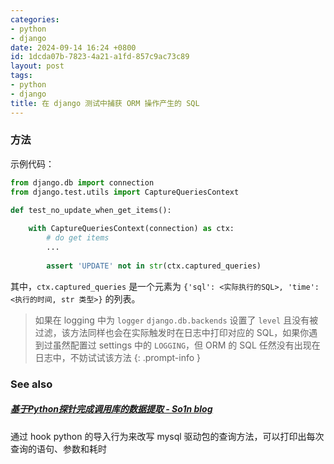 ```yaml
---
categories:
- python
- django
date: 2024-09-14 16:24 +0800
id: 1dcda07b-7823-4a21-a1fd-857c9ac73c89
layout: post
tags:
- python
- django
title: 在 django 测试中捕获 ORM 操作产生的 SQL
---
```


### 方法

示例代码：

```python
from django.db import connection
from django.test.utils import CaptureQueriesContext

def test_no_update_when_get_items():
    
    with CaptureQueriesContext(connection) as ctx:
        # do get items
        ...
        
        assert 'UPDATE' not in str(ctx.captured_queries)

```



其中，`ctx.captured_queries` 是一个元素为 `{'sql': <实际执行的SQL>, 'time': <执行的时间, str 类型>}` 的列表。



> 如果在 logging 中为 `logger` `django.db.backends` 设置了 `level` 且没有被过滤，该方法同样也会在实际触发时在日志中打印对应的 SQL，如果你遇到过虽然配置过 settings 中的 `LOGGING`，但 ORM 的 SQL 任然没有出现在日志中，不妨试试该方法
{: .prompt-info }



### See also

##### [基于Python探针完成调用库的数据提取 - So1n blog](https://so1n.me/2020/11/18/%E5%9F%BA%E4%BA%8EPython%E6%8E%A2%E9%92%88%E5%AE%8C%E6%88%90%E8%B0%83%E7%94%A8%E5%BA%93%E7%9A%84%E6%95%B0%E6%8D%AE%E6%8F%90%E5%8F%96/)

通过 hook python 的导入行为来改写 mysql 驱动包的查询方法，可以打印出每次查询的语句、参数和耗时